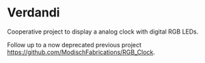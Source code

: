 # Verdandi
Cooperative project to display a analog clock with digital RGB LEDs.

Follow up to a now deprecated previous project https://github.com/ModischFabrications/RGB_Clock.


